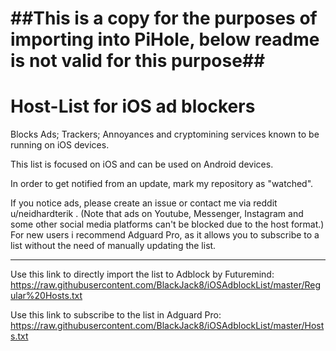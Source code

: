 # ##This is a copy for the purposes of importing into PiHole, below readme is not valid for this purpose## 

# Host-List for iOS ad blockers
Blocks Ads; Trackers; Annoyances and cryptomining services known to be running on iOS devices.

This list is focused on iOS and can be used on Android devices.

In order to get notified from an update, mark my repository as "watched".

If you notice ads, please create an issue or contact me via reddit u/neidhardterik . (Note that ads on Youtube, Messenger, Instagram and some other social media platforms can't be blocked due to the host format.)
For new users i recommend Adguard Pro, as it allows you to subscribe to a list without the need of manually updating the list.

___________________________________________________________________________________________________________________________________

Use this link to directly import the list to Adblock by Futuremind: 
https://raw.githubusercontent.com/BlackJack8/iOSAdblockList/master/Regular%20Hosts.txt

Use this link to subscribe to the list in Adguard Pro:
https://raw.githubusercontent.com/BlackJack8/iOSAdblockList/master/Hosts.txt
